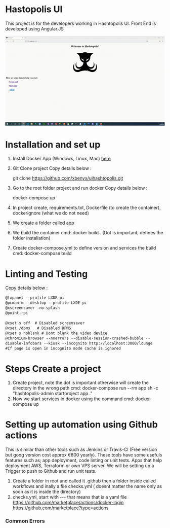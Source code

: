 # Hastopolis UI
This project is for the developers working in Hashtopolis UI. Front End is developed using Angular.JS

![Hashtopolis - Animated gif demo](demo/demo.gif)

# Installation and set up
1) Install Docker App (Windows, Linux, Mac) [here](https://docs.docker.com/engine/install/)
2) Git Clone project
Copy details below :

    git clone https://github.com/xbenyx/uihashtopolis.git

3) Go to the root folder project and run docker
Copy details below :

    docker-compose up

4) In project create, requirements.txt, Dockerfile (to create the container), dockerignore (what we do not need)
5) We create a folder called app
6) We build the container cmd: docker build . (Dot is important, defines the folder installation)
7) Create docker-compose.yml to define version and services the build cmd: docker-compose build

# Linting and Testing

Copy details below :

    @lxpanel --profile LXDE-pi
    @pcmanfm --desktop --profile LXDE-pi
    @xscreensaver -no-splash
    @point-rpi

    @xset s off  # Disabled screensaver
    @xset /dpms   # Disabled DPMS
    @xset s noblank # Dont blank the video device
    @chromium-browser --noerrors --disable-session-crashed-bubble --disable-infobars --kiosk --incognito http://localhost:3000/lounge    #If page is open in incognito mode cache is ignored


# Steps Create a project

1) Create project, note the dot is important otherwise will create the directory in the wrong path cmd:  docker-compose run --rm app sh -c "hashtopolis-admin startproject app ."
2) Now we start services in docker using the command cmd: docker-compose up

# Setting up automation using Github actions

This is similar than other tools such as Jenkins or Travis-CI (Free version but goog version cost approx €800 yearly). These tools have some usefuls features such as; app deployment, code linting or unit tests. Apps that help deployment AWS, Terraform or own VPS server. We will be setting up a Trigger to push to Github and run unit tests.

1) Create a folder in root and called it .github then a folder inside called workflows and inally a file checks.yml ( doesnt matter the name only as soon as it is inside the directory)
2) checks.yml, start with --- that means that is a yaml file
https://github.com/marketplace/actions/docker-login
https://github.com/marketplace?type=actions

### Common Errors
